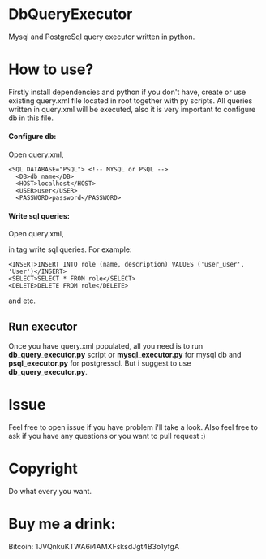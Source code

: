 # DbQueryExecutor
Mysql and PostgreSql query executor written in python.

# How to use?
Firstly install dependencies and python if you don't have, create or use existing <db>query.xml</db> file located in root together with py scripts.
All queries written in <db>query.xml</db> will be executed, also it is very important to configure db in this file.

#### Configure db:
Open query.xml,
```
<SQL DATABASE="PSQL"> <!-- MYSQL or PSQL -->
  <DB>db name</DB>
  <HOST>localhost</HOST>
  <USER>user</USER>
  <PASSWORD>password</PASSWORD>
```

#### Write sql queries:
Open query.xml,

in <QUERIES> tag write sql queries. For example:
  ```
<INSERT>INSERT INTO role (name, description) VALUES ('user_user', 'User')</INSERT>
<SELECT>SELECT * FROM role</SELECT>
<DELETE>DELETE FROM role</DELETE>
  ```
and etc.
  
  
## Run executor
Once you have <db>query.xml</db> populated, all you need is to run <b>db_query_executor.py</b> script or <b>mysql_executor.py</b> for mysql db and <b>psql_executor.py</b> for postgressql. But i suggest to use <b>db_query_executor.py</b>.

# Issue
Feel free to open issue if you have problem i'll take a look. Also feel free to ask if you have any questions or you want to pull request :)

# Copyright
Do what every you want.

# Buy me a drink:
Bitcoin: 1JVQnkuKTWA6i4AMXFsksdJgt4B3o1yfgA
